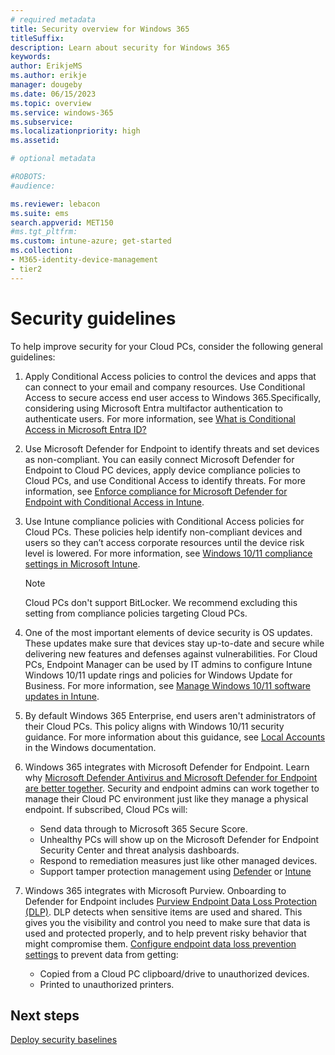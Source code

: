 ```yaml
---
# required metadata
title: Security overview for Windows 365
titleSuffix:
description: Learn about security for Windows 365
keywords:
author: ErikjeMS  
ms.author: erikje
manager: dougeby
ms.date: 06/15/2023
ms.topic: overview
ms.service: windows-365
ms.subservice: 
ms.localizationpriority: high
ms.assetid: 

# optional metadata

#ROBOTS:
#audience:

ms.reviewer: lebacon
ms.suite: ems
search.appverid: MET150
#ms.tgt_pltfrm:
ms.custom: intune-azure; get-started
ms.collection:
- M365-identity-device-management
- tier2
---
```


# Security guidelines

To help improve security for your Cloud PCs, consider the following general guidelines:

1. Apply Conditional Access policies to control the devices and apps that can connect to your email and company resources. Use Conditional Access to secure access end user access to Windows 365.Specifically, considering using Microsoft Entra multifactor authentication to authenticate users. For more information, see [What is Conditional Access in Microsoft Entra ID?](/azure/active-directory/conditional-access/overview)
2. Use Microsoft Defender for Endpoint to identify threats and set devices as non-compliant. You can easily connect Microsoft Defender for Endpoint to Cloud PC devices, apply device compliance policies to Cloud PCs, and use Conditional Access to identify threats. For more information, see [Enforce compliance for Microsoft Defender for Endpoint with Conditional Access in Intune](/intune/intune-service/protect/advanced-threat-protection).  
3. Use Intune compliance policies with Conditional Access policies for Cloud PCs. These policies help identify non-compliant devices and users so they can’t access corporate resources until the device risk level is lowered. For more information, see [Windows 10/11 compliance settings in Microsoft Intune](/intune/intune-service/protect/compliance-policy-create-windows).

    >[!Note]
    >Cloud PCs don't support BitLocker. We recommend excluding this setting from compliance policies targeting Cloud PCs.

4. One of the most important elements of device security is OS updates. These updates make sure that devices stay up-to-date and secure while delivering new features and defenses against vulnerabilities. For Cloud PCs, Endpoint Manager can be used by IT admins to configure Intune Windows 10/11 update rings and policies for Windows Update for Business. For more information, see [Manage Windows 10/11 software updates in Intune](/intune/intune-service/protect/windows-update-for-business-configure).  
5. By default Windows 365 Enterprise, end users aren't administrators of their Cloud PCs. This policy aligns with Windows 10/11 security guidance. For more information about this guidance, see [Local Accounts](/windows/security/identity-protection/access-control/local-accounts#sec-restrict-protect-accounts) in the Windows documentation.
6. Windows 365 integrates with Microsoft Defender for Endpoint. Learn why [Microsoft Defender Antivirus and Microsoft Defender for Endpoint are better together](/microsoft-365/security/defender-endpoint/why-use-microsoft-defender-antivirus). Security and endpoint admins can work together to manage their Cloud PC environment just like they manage a physical endpoint. If subscribed, Cloud PCs will:
    - Send data through to Microsoft 365 Secure Score.
    - Unhealthy PCs will show up on the Microsoft Defender for Endpoint Security Center and threat analysis dashboards.
    - Respond to remediation measures just like other managed devices.
    - Support tamper protection management using [Defender](/microsoft-365/security/defender-endpoint/manage-tamper-protection-microsoft-365-defender) or [Intune](/microsoft-365/security/defender-endpoint/manage-tamper-protection-intune)  
7. Windows 365 integrates with Microsoft Purview. Onboarding to Defender for Endpoint includes [Purview Endpoint Data Loss Protection (DLP)](/purview/endpoint-dlp-getting-started). DLP detects when sensitive items are used and shared. This gives you the visibility and control you need to make sure that data is used and protected properly, and to help prevent risky behavior that might compromise them. [Configure endpoint data loss prevention settings](/purview/dlp-configure-endpoint-settings) to prevent data from getting:
    - Copied from a Cloud PC clipboard/drive to unauthorized devices.
    - Printed to unauthorized printers.
    
<!-- ########################## -->
## Next steps

[Deploy security baselines](deploy-security-baselines.md)
